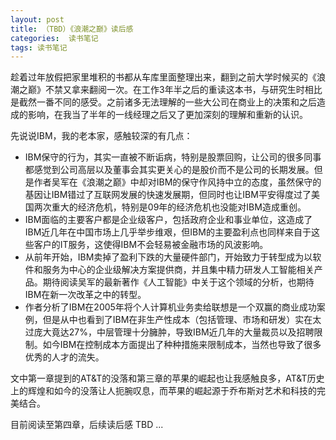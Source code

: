 ```yaml
---
layout: post
title: （TBD）《浪潮之巅》读后感
categories:  读书笔记
tags: 读书笔记
---
```


趁着过年放假把家里堆积的书都从车库里面整理出来，翻到之前大学时候买的《浪潮之巅》不禁又拿来翻阅一次。在工作3年半之后的重读这本书，与研究生时相比是截然一番不同的感受。之前诸多无法理解的一些大公司在商业上的决策和之后造成的影响，在我当了半年的一线经理之后又了更加深刻的理解和重新的认识。

先说说IBM，我的老本家，感触较深的有几点：

- IBM保守的行为，其实一直被不断诟病，特别是股票回购，让公司的很多同事都感觉到公司高层以及董事会其实更关心的是股价而不是公司的长期发展。但是作者吴军在《浪潮之巅》中却对IBM的保守作风持中立的态度，虽然保守的基因让IBM错过了互联网发展的快速发展期，但同时也让IBM平安得度过了美国两次重大的经济危机，特别是09年的经济危机也没能对IBM造成重创。
- IBM面临的主要客户都是企业级客户，包括政府企业和事业单位，这造成了IBM近几年在中国市场上几乎举步维艰，但IBM的主要盈利点也同样来自于这些客户的IT服务，这使得IBM不会轻易被金融市场的风波影响。
- 从前年开始，IBM卖掉了盈利下跌的大量硬件部门，开始致力于转型成为以软件和服务为中心的企业级解决方案提供商，并且集中精力研发人工智能相关产品。期待阅读吴军的最新著作《人工智能》中关于这个领域的分析，也期待IBM在新一次改革之中的转型。
- 作者分析了IBM在2005年将个人计算机业务卖给联想是一个双赢的商业成功案例，但是从中也看到了IBM在非生产性成本（包括管理、市场和研发）实在太过庞大竟达27%，中层管理十分臃肿，导致IBM近几年的大量裁员以及招聘限制。如今IBM在控制成本方面提出了种种措施来限制成本，当然也导致了很多优秀的人才的流失。

文中第一章提到的AT&T的没落和第三章的苹果的崛起也让我感触良多，AT&T历史上的辉煌和如今的没落让人扼腕叹息，而苹果的崛起源于乔布斯对艺术和科技的完美结合。

目前阅读至第四章，后续读后感 TBD ...